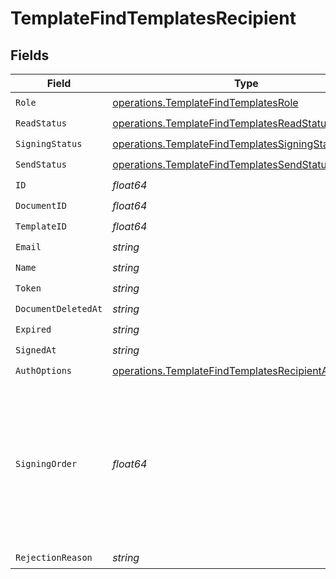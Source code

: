 # TemplateFindTemplatesRecipient


## Fields

| Field                                                                                                                        | Type                                                                                                                         | Required                                                                                                                     | Description                                                                                                                  |
| ---------------------------------------------------------------------------------------------------------------------------- | ---------------------------------------------------------------------------------------------------------------------------- | ---------------------------------------------------------------------------------------------------------------------------- | ---------------------------------------------------------------------------------------------------------------------------- |
| `Role`                                                                                                                       | [operations.TemplateFindTemplatesRole](../../models/operations/templatefindtemplatesrole.md)                                 | :heavy_check_mark:                                                                                                           | N/A                                                                                                                          |
| `ReadStatus`                                                                                                                 | [operations.TemplateFindTemplatesReadStatus](../../models/operations/templatefindtemplatesreadstatus.md)                     | :heavy_check_mark:                                                                                                           | N/A                                                                                                                          |
| `SigningStatus`                                                                                                              | [operations.TemplateFindTemplatesSigningStatus](../../models/operations/templatefindtemplatessigningstatus.md)               | :heavy_check_mark:                                                                                                           | N/A                                                                                                                          |
| `SendStatus`                                                                                                                 | [operations.TemplateFindTemplatesSendStatus](../../models/operations/templatefindtemplatessendstatus.md)                     | :heavy_check_mark:                                                                                                           | N/A                                                                                                                          |
| `ID`                                                                                                                         | *float64*                                                                                                                    | :heavy_check_mark:                                                                                                           | N/A                                                                                                                          |
| `DocumentID`                                                                                                                 | *float64*                                                                                                                    | :heavy_check_mark:                                                                                                           | N/A                                                                                                                          |
| `TemplateID`                                                                                                                 | *float64*                                                                                                                    | :heavy_check_mark:                                                                                                           | N/A                                                                                                                          |
| `Email`                                                                                                                      | *string*                                                                                                                     | :heavy_check_mark:                                                                                                           | N/A                                                                                                                          |
| `Name`                                                                                                                       | *string*                                                                                                                     | :heavy_check_mark:                                                                                                           | N/A                                                                                                                          |
| `Token`                                                                                                                      | *string*                                                                                                                     | :heavy_check_mark:                                                                                                           | N/A                                                                                                                          |
| `DocumentDeletedAt`                                                                                                          | *string*                                                                                                                     | :heavy_check_mark:                                                                                                           | N/A                                                                                                                          |
| `Expired`                                                                                                                    | *string*                                                                                                                     | :heavy_check_mark:                                                                                                           | N/A                                                                                                                          |
| `SignedAt`                                                                                                                   | *string*                                                                                                                     | :heavy_check_mark:                                                                                                           | N/A                                                                                                                          |
| `AuthOptions`                                                                                                                | [operations.TemplateFindTemplatesRecipientAuthOptions](../../models/operations/templatefindtemplatesrecipientauthoptions.md) | :heavy_check_mark:                                                                                                           | N/A                                                                                                                          |
| `SigningOrder`                                                                                                               | *float64*                                                                                                                    | :heavy_check_mark:                                                                                                           | The order in which the recipient should sign the document. Only works if the document is set to sequential signing.          |
| `RejectionReason`                                                                                                            | *string*                                                                                                                     | :heavy_check_mark:                                                                                                           | N/A                                                                                                                          |